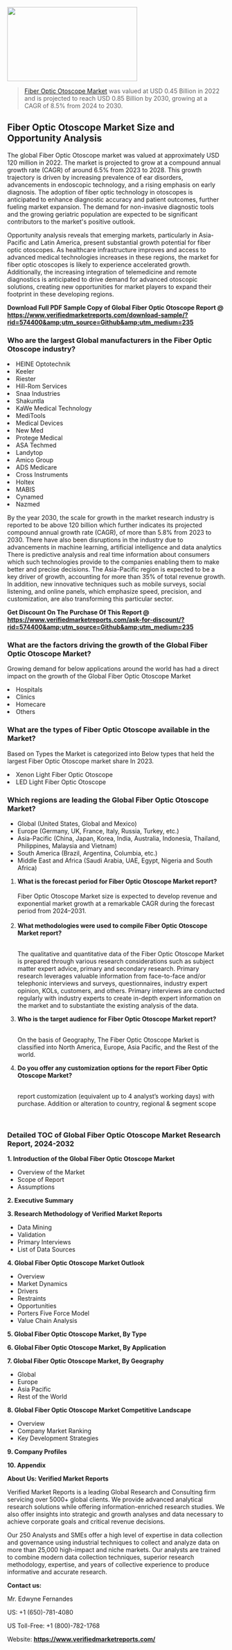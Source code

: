 <img src="https://ffe5etoiles.com/wp-content/uploads/2024/12/MST1-300x171.png" alt="" width="300" height="171" class="alignnone size-medium wp-image-20088" /><blockquote><p><p><a href="https://www.verifiedmarketreports.com/download-sample/?rid=574400&utm_source=Github&utm_medium=235" target="_blank">Fiber Optic Otoscope Market</a> was valued at USD 0.45 Billion in 2022 and is projected to reach USD 0.85 Billion by 2030, growing at a CAGR of 8.5% from 2024 to 2030.</p></blockquote><p><h2>Fiber Optic Otoscope Market Size and Opportunity Analysis</h2><p>The global Fiber Optic Otoscope market was valued at approximately USD 120 million in 2022. The market is projected to grow at a compound annual growth rate (CAGR) of around 6.5% from 2023 to 2028. This growth trajectory is driven by increasing prevalence of ear disorders, advancements in endoscopic technology, and a rising emphasis on early diagnosis. The adoption of fiber optic technology in otoscopes is anticipated to enhance diagnostic accuracy and patient outcomes, further fueling market expansion. The demand for non-invasive diagnostic tools and the growing geriatric population are expected to be significant contributors to the market's positive outlook.</p><p>Opportunity analysis reveals that emerging markets, particularly in Asia-Pacific and Latin America, present substantial growth potential for fiber optic otoscopes. As healthcare infrastructure improves and access to advanced medical technologies increases in these regions, the market for fiber optic otoscopes is likely to experience accelerated growth. Additionally, the increasing integration of telemedicine and remote diagnostics is anticipated to drive demand for advanced otoscopic solutions, creating new opportunities for market players to expand their footprint in these developing regions.</p></p><p class=""><strong>Download Full PDF Sample Copy of Global Fiber Optic Otoscope Report @ <a href="https://www.verifiedmarketreports.com/download-sample/?rid=574400&amp;utm_source=Github&amp;utm_medium=235" target="_blank">https://www.verifiedmarketreports.com/download-sample/?rid=574400&amp;utm_source=Github&amp;utm_medium=235</a></strong></p><h3 id="" class="">Who are the largest Global manufacturers in the Fiber Optic Otoscope industry?</h3><p><li>HEINE Optotechnik</li><li> Keeler</li><li> Riester</li><li> Hill-Rom Services</li><li> Snaa Industries</li><li> Shakuntla</li><li> KaWe Medical Technology</li><li> MediTools</li><li> Medical Devices</li><li> New Med</li><li> Protege Medical</li><li> ASA Techmed</li><li> Landytop</li><li> Amico Group</li><li> ADS Medicare</li><li> Cross Instruments</li><li> Holtex</li><li> MABIS</li><li> Cynamed</li><li> Nazmed</li></p><div class=""><div class="" dir="" data-message-author-role="" data-message-id="" data-message-model-slug=""><div class=""><div class=""><div class=""><div class="" dir="" data-message-author-role="" data-message-id="" data-message-model-slug=""><div class=""><div class=""><p>By the year 2030, the scale for growth in the market research industry is reported to be above 120 billion which further indicates its projected compound annual growth rate (CAGR), of more than 5.8% from 2023 to 2030. There have also been disruptions in the industry due to advancements in machine learning, artificial intelligence and data analytics There is predictive analysis and real time information about consumers which such technologies provide to the companies enabling them to make better and precise decisions. The Asia-Pacific region is expected to be a key driver of growth, accounting for more than 35% of total revenue growth. In addition, new innovative techniques such as mobile surveys, social listening, and online panels, which emphasize speed, precision, and customization, are also transforming this particular sector.</p><p><strong>Get Discount On The Purchase Of This Report @&nbsp; <a href="https://www.verifiedmarketreports.com/ask-for-discount/?rid=574400&amp;utm_source=Github&amp;utm_medium=235" target="_blank">https://www.verifiedmarketreports.com/ask-for-discount/?rid=574400&amp;utm_source=Github&amp;utm_medium=235</a></strong></p></div></div></div></div></div></div></div></div><h3 id="" class="">What are the factors driving the growth of the Global Fiber Optic Otoscope Market?</h3><p id="" class="">Growing demand for below applications around the world has had a direct impact on the growth of the Global Fiber Optic Otoscope Market</p><p id="" class=""><li>Hospitals</li><li> Clinics</li><li> Homecare</li><li> Others</li></p><h3 id="" class="">What are the types of Fiber Optic Otoscope available in the Market?</h3><p id="" class="">Based on Types the Market is categorized into Below types that held the largest Fiber Optic Otoscope market share In 2023.</p><p id="" class=""><li>Xenon Light Fiber Optic Otoscope</li><li> LED Light Fiber Optic Otoscope</li></p><h3 id="" class="">Which regions are leading the Global Fiber Optic Otoscope Market?</h3><ul><li>Global (United States, Global and Mexico)</li><li>Europe (Germany, UK, France, Italy, Russia, Turkey, etc.)</li><li>Asia-Pacific (China, Japan, Korea, India, Australia, Indonesia, Thailand, Philippines, Malaysia and Vietnam)</li><li>South America (Brazil, Argentina, Columbia, etc.)</li><li>Middle East and Africa (Saudi Arabia, UAE, Egypt, Nigeria and South Africa)</li></ul><p><ol><li><strong>What is the forecast period for Fiber Optic Otoscope Market report?<br /></strong><br /><span data-sheets-root="1" data-sheets-value="{&quot;1&quot;:2,&quot;2&quot;:&quot;XXXX size is expected to develop revenue and exponential market growth at a remarkable CAGR during the forecast period from 2024&ndash;2030.&quot;}" data-sheets-userformat="{&quot;2&quot;:12674,&quot;4&quot;:{&quot;1&quot;:2,&quot;2&quot;:16776960},&quot;10&quot;:2,&quot;11&quot;:0,&quot;15&quot;:&quot;Arial&quot;,&quot;16&quot;:12}">Fiber Optic Otoscope Market size is expected to develop revenue and exponential market growth at a remarkable CAGR during the forecast period from 2024&ndash;2031.</span><br /><br /></li><li><strong>What methodologies were used to compile Fiber Optic Otoscope Market report?<br /><br /></strong><p>The qualitative and quantitative data of the&nbsp;Fiber Optic Otoscope Market is prepared through various research considerations such as subject matter expert advice, primary and secondary research. Primary research leverages valuable information from face-to-face and/or telephonic interviews and surveys, questionnaires, industry expert opinion, KOLs, customers, and others. Primary interviews are conducted regularly with industry experts to create in-depth expert information on the market and to substantiate the existing analysis of the data.&nbsp;</p></li><li><strong>Who is the target audience for Fiber Optic Otoscope Market report?<br /><br /></strong><p>On the basis of Geography, The&nbsp;Fiber Optic Otoscope Market is classified into North America, Europe, Asia Pacific, and the Rest of the world.</p></li><li><strong>Do you offer any customization options for the report Fiber Optic Otoscope Market?<br /><br /></strong><p>report customization (equivalent up to 4 analyst&rsquo;s working days) with purchase. Addition or alteration to country, regional &amp; segment scope</p><p>&nbsp;</p></li></ol></p><h3 id="" class="">Detailed TOC of Global Fiber Optic Otoscope Market Research Report, 2024-2032</h3><p id="" class=""><strong>1. Introduction of the Global Fiber Optic Otoscope Market</strong></p><ul><li>Overview of the Market</li><li>Scope of Report</li><li>Assumptions</li></ul><p id="" class=""><strong>2. Executive Summary</strong></p><p id="" class=""><strong>3. Research Methodology of&nbsp;Verified Market Reports</strong></p><ul><li>Data Mining</li><li>Validation</li><li>Primary Interviews</li><li>List of Data Sources</li></ul><p id="" class=""><strong>4. Global Fiber Optic Otoscope Market Outlook</strong></p><ul><li>Overview</li><li>Market Dynamics</li><li>Drivers</li><li>Restraints</li><li>Opportunities</li><li>Porters Five Force Model</li><li>Value Chain Analysis</li></ul><p id="" class=""><strong>5. Global Fiber Optic Otoscope Market, By&nbsp;Type</strong></p><p id="" class=""><strong>6. Global Fiber Optic Otoscope Market, By Application</strong></p><p id="" class=""><strong>7. Global Fiber Optic Otoscope Market, By Geography</strong></p><ul><li>Global</li><li>Europe</li><li>Asia Pacific</li><li>Rest of the World</li></ul><p id="" class=""><strong>8. Global Fiber Optic Otoscope Market Competitive Landscape</strong></p><ul><li>Overview</li><li>Company Market Ranking</li><li>Key Development Strategies</li></ul><p id="" class=""><strong>9. Company Profiles</strong></p><p id="" class=""><strong>10. Appendix</strong></p><p id="" class=""><strong>About Us: Verified Market Reports</strong></p><p id="" class="">Verified Market Reports is a leading Global Research and Consulting firm servicing over 5000+ global clients. We provide advanced analytical research solutions while offering information-enriched research studies. We also offer insights into strategic and growth analyses and data necessary to achieve corporate goals and critical revenue decisions.</p><p id="" class="">Our 250 Analysts and SMEs offer a high level of expertise in data collection and governance using industrial techniques to collect and analyze data on more than 25,000 high-impact and niche markets. Our analysts are trained to combine modern data collection techniques, superior research methodology, expertise, and years of collective experience to produce informative and accurate research.</p><p id="" class=""><strong>Contact us:</strong></p><p id="" class="">Mr. Edwyne Fernandes</p><p id="" class="">US: +1 (650)-781-4080</p><p id="" class="">US Toll-Free: +1 (800)-782-1768</p><p id="" class="">Website: <a target="" data-test-app-aware-link=""><strong>https://www.verifiedmarketreports.com/</strong></a></p>

